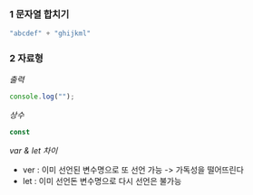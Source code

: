 ### 1 문자열 합치기
```js
"abcdef" + "ghijkml"
```

### 2 자료형
*출력*
```js
console.log("");
```

*상수*
```js
const
```

*var & let 차이*
* ver : 이미 선언된 변수명으로 또 선언 가능 -> 가독성을 떨어뜨린다
* let : 이미 선언돈 변수명으로 다시 선언은 불가능